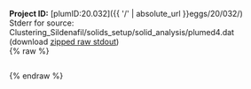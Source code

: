 **Project ID:** [plumID:20.032]({{ '/' | absolute_url }}eggs/20/032/)  
Stderr for source:  Clustering_Sildenafil/solids_setup/solid_analysis/plumed4.dat   
(download [zipped raw stdout](plumed4.dat.plumed_master.stdout.txt.zip))  
{% raw %}
<pre>
</pre>
{% endraw %}
